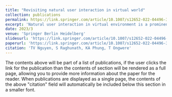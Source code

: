 ```yaml
---
title: "Revisiting natural user interaction in virtual world"
collection: publications
permalink: https://link.springer.com/article/10.1007/s12652-022-04496-3
excerpt: 'Natural user interaction in virtual environment is a prominent factor in any mixed reality applications. In this paper, we revisit the assessment of natural user interaction via a case study of a virtual aquarium. Viewers with the wearable headsets are able to interact with virtual objects via head orientation, gaze, gesture, and visual markers. The virtual environment is operated on both Google Cardboard and HoloLens, the two popular wireless head-mounted displays. Evaluation results reveal the preferences of users over different natural user interaction methods.'
date: 2023/3
venue: 'Springer Berlin Heidelberg'
slidesurl: 'https://link.springer.com/article/10.1007/s12652-022-04496-3'
paperurl: 'https://link.springer.com/article/10.1007/s12652-022-04496-3'
citation: 'TV Nguyen, S Raghunath, KA Phung, T Ongwere'
---
```


The contents above will be part of a list of publications, if the user clicks the link for the publication than the contents of section will be rendered as a full page, allowing you to provide more information about the paper for the reader. When publications are displayed as a single page, the contents of the above "citation" field will automatically be included below this section in a smaller font.
